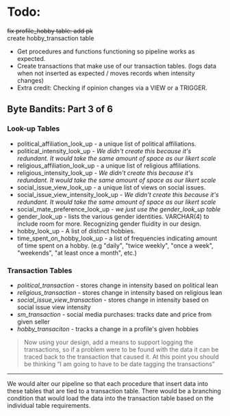 
# Todo:
~~fix profile_hobby  table: add pk~~</br>
create hobby_transaction table

* Get procedures and functions functioning so pipeline works as expected.
* Create transactions that make use of our transaction tables. (logs data when not inserted as expected / moves records when intensity changes)
* Extra credit: Checking if opinion changes via a VIEW or a TRIGGER.

## Byte Bandits: Part 3 of 6

### Look-up Tables
 * political_affiliation_look_up - a unique list of political affiliations.
 * political_intensity_look_up - *We didn't create this because it's redundant. It would take the same amount of space as our likert scale*
 * religious_affiliation_look_up - a unique list of religious affiliations.
 * religious_intensity_look_up - *We didn't create this because it's redundant. It would take the same amount of space as our likert scale*
 * social_issue_view_look_up - a unique list of views on social issues.
 * social_issue_view_intensity_look_up - *We didn't create this because it's redundant. It would take the same amount of space as our likert scale*
 * social_mate_preference_look_up - *we just use the gender_look_up table*
 * gender_look_up - lists the various gender identities. VARCHAR(4) to include room for more. Recognizing gender fluidity in our design.
 * hobby_look_up - A list of distinct hobbies.
 * time_spent_on_hobby_look_up - a list of frequencies indicating amount of time spent on a hobby. (e.g  "daily", "twice weekly", "once a week", "weekends", "at least once a month", etc.)

### Transaction Tables

* *political_transaction* - stores change in intensity based on political lean
* *religious_transaction* - stores change in intensity based on religious lean
* *social_issue_view_transaction* - stores change in intensity based on social issue view intensity
* *sm_transaction* - social media purchases: tracks date and price from given seller
* *hobby_transaciton* - tracks a change in a profile's given hobbies

> Now using your design, add a means to support logging the transactions, so if a problem were to be found with the data it can be traced back to the transaction that caused it. At this point you should be thinking “I am going to have to be date tagging the transactions”
<hr></hr>
We would alter our pipeline so that each procedure that insert data into these tables that are tied to a transaction table. There would be a branching condition that would load the data into the transaction table based on the individual table requirements.